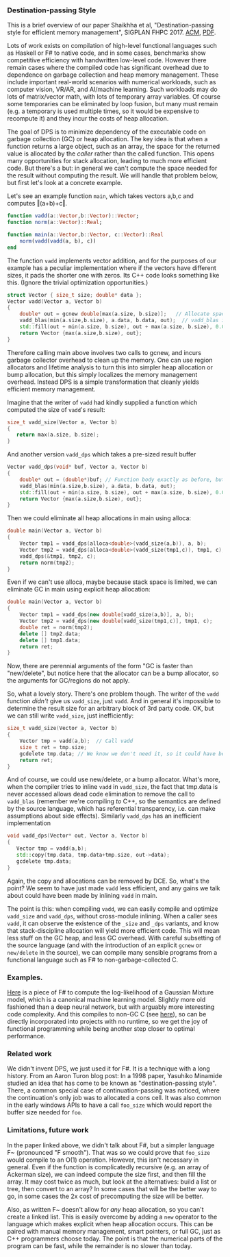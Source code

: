### Destination-passing Style

This is a brief overview of our paper Shaikhha et al, "Destination-passing style for efficient memory management", SIGPLAN FHPC 2017.
[ACM](https://dl.acm.org/citation.cfm?id=3122949), 
[PDF](https://www.microsoft.com/en-us/research/wp-content/uploads/2016/11/dps-submitted.pdf).

Lots of work exists on compilation of high-level functional languages such as Haskell or F# to native code, and in some cases, benchmarks show competitive efficiency with handwritten low-level code.   However there remain cases where the compiled code has significant overhead due to dependence on garbage collection and heap memory management.  These include important real-world scenarios with numerical workloads, such as computer vision, VR/AR, and AI/machine learning. 
Such workloads may do lots of matrix/vector math, with lots of temporary array variables.  Of course some temporaries can be eliminated by loop fusion, but many must remain (e.g. a temporary is used multiple times, so it would be expensive to recompute it) and they incur the costs of heap allocation.

The goal of DPS is to minimize dependency of the executable code on garbage collection (GC) or heap allocation.  The key idea is that when a function returns a large object, such as an array, the space for the returned value is allocated by the _caller_ rather than the called function.   This opens many opportunities for stack allocation, leading to much more efficient code.  But there's a but: in general we can't compute the space needed for the result without computing the result.  We will handle that problem below, but first let's look at a concrete example.

Let's see an example function `main`, which takes vectors a,b,c and computes ‖(a+b)+c‖.

```julia
function vadd(a::Vector,b::Vector)::Vector;
function norm(a::Vector)::Real;

function main(a::Vector,b::Vector, c::Vector)::Real
    norm(vadd(vadd(a, b), c))
end
```

The function `vadd` implements vector addition, and for the purposes of our example has a peculiar implementation where if the vectors have different sizes, it pads the shorter one with zeros.    Its C++ code looks something like this.  (Ignore the trivial optimization opportunities.)

```c++
struct Vector { size_t size; double* data };
Vector vadd(Vector a, Vector b)
{
    double* out = gcnew double[max(a.size, b.size)];   // Allocate space for the return value on the GC heap
    vadd_blas(min(a.size,b.size), a.data, b.data, out);  // vadd_blas is some efficient implementation
    std::fill(out + min(a.size, b.size), out + max(a.size, b.size), 0.0);
    return Vector {max(a.size,b.size), out};
}
```

Therefore calling main above involves two calls to gcnew, and incurs garbage collector overhead to clean up the memory.   One can use region allocators and lifetime analysis to turn this into simpler heap allocation or bump allocation, but this simply localizes the memory management overhead.  Instead DPS is a simple transformation that cleanly yields efficient memory management.

Imagine that the writer of `vadd` had kindly supplied a function which computed the size of `vadd`'s result:

```c++
size_t vadd_size(Vector a, Vector b)
{
   return max(a.size, b.size);
}
```

And another version `vadd_dps` which takes a pre-sized result buffer

```c++
Vector vadd_dps(void* buf, Vector a, Vector b)
{
    double* out = (double*)buf; // Function body exactly as before, but no alloc in vadd.
    vadd_blas(min(a.size,b.size), a.data, b.data, out);  
    std::fill(out + min(a.size, b.size), out + max(a.size, b.size), 0.0);
    return Vector {max(a.size,b.size), out};
}
```


Then we could eliminate all heap allocations in main using alloca:

```c++
double main(Vector a, Vector b)
{
    Vector tmp1 = vadd_dps(alloca<double>(vadd_size(a,b)), a, b);
    Vector tmp2 = vadd_dps(alloca<double>(vadd_size(tmp1,c)), tmp1, c);
    vadd_dps(&tmp1, tmp2, c);
    return norm(tmp2);
}
```

Even if we can't use alloca, maybe because stack space is limited, we can eliminate GC in main using explicit heap allocation:

```c++
double main(Vector a, Vector b)
{
    Vector tmp1 = vadd_dps(new double[vadd_size(a,b)], a, b);
    Vector tmp2 = vadd_dps(new double[vadd_size(tmp1,c)], tmp1, c);
    double ret = norm(tmp2);
    delete [] tmp2.data;
    delete [] tmp1.data;
    return ret;
}
```

Now, there  are perennial arguments of the form "GC is faster than "new/delete", but notice here that the allocator can be a bump allocator, so the arguments for GC/regions do not apply.

So, what a lovely story.  There's one problem though.  The writer of the `vadd` function *didn't* give us `vadd_size`, just `vadd`.  And in general it's impossible to determine the result size for an arbitrary block of 3rd party code.  OK, but we can still write `vadd_size`, just inefficiently:

```c++
size_t vadd_size(Vector a, Vector b)
{
    Vector tmp = vadd(a,b);  // Call vadd
    size_t ret = tmp.size;
    gcdelete tmp.data; // We know we don't need it, so it could have been bump-allocated
    return ret;
}
```

And of course, we could use new/delete, or a bump allocator.  What's more, when the compiler tries to inline `vadd` in `vadd_size`, the fact that tmp.data is never accessed allows dead code elimination to remove the call to `vadd_blas` (remember we're compiling *to* C++, so the semantics are defined by the source language, which has referential transparency, i.e. can make assumptions about side effects).   Similarly `vadd_dps` has an inefficient implementation

```c++
void vadd_dps(Vector* out, Vector a, Vector b)
{
   Vector tmp = vadd(a,b);
   std::copy(tmp.data, tmp.data+tmp.size, out->data);
   gcdelete tmp.data;
}
```

Again, the copy and allocations can be removed by DCE.  So, what's the point?   We seem to have just made `vadd` less efficient, and any gains we talk about could have been made by inlining `vadd` in main.

The point is this: when compiling `vadd`, we can easily compile and optimize `vadd_size` and `vadd_dps`, without cross-module inlining.   When a caller sees `vadd`, it can observe the existence of the `_size` and `_dps` variants, and know that stack-discipline allocation will yield more efficient code.  This will mean less stuff on the GC heap, and less GC overhead.  With careful subsetting of the source language (and with the introduction of an explicit `gcnew` or `new/delete` in the source), we can compile many sensible programs from a functional language such as F# to non-garbage-collected C.

### Examples.   

[Here](https://github.com/awf/Coconut/blob/master/Examples/GMM/FSmooth/usecases_gmm.fs) is a piece of F# to compute the log-likelihood of a Gaussian Mixture model, which is a canonical machine learning model.  Slightly more old fashioned than a deep neural network, but with arguably more interesting code complexity.  And this compiles to non-GC C (see [here](https://github.com/awf/Coconut/blob/master/outputs/C/usecases_gmm_opt.h)), so can be directly incorporated into projects with no runtime, so we get the joy of functional programming while being another step closer to optimal performance.

### Related work

We didn't invent DPS, we just used it for F#.  It is a technique with a long history. From an Aaron Turon blog post: In a 1998 paper, Yasuhiko Minamide studied an idea that has come to be known as "destination-passing style".  There, a common special case of continuation-passing was noticed, where the continuation's only job was to allocated a cons cell.
It was also common in the early windows APIs to have a call `foo_size` which would report the buffer size needed for `foo`. 

### Limitations, future work

In the paper linked above, we didn't talk about F#, but a simpler language F~ (pronounced "F smooth").  That was so we could prove that `foo_size` would compile to an O(1) operation.   However, this isn't necessary in general.  Even if the function is complicatedly recursive (e.g. an array of Ackerman size), we can indeed compute the size first, and then fill the array.  It may cost twice as much, but look at the alternatives: build a list or tree, then convert to an array?    In some cases that will be the better way to go, in some cases the 2x cost of precomputing the size will be better.

Also, as written F~ doesn't allow for _any_ heap allocation, so you can't create a linked list.  This is easily overcome by adding a `new` operator to the language which makes explicit when heap allocation occurs.  This can be paired with manual memory management, smart pointers, or full GC, just as C++ programmers choose today.  The point is that the numerical parts of the program can be fast, while the remainder is no slower than today.

